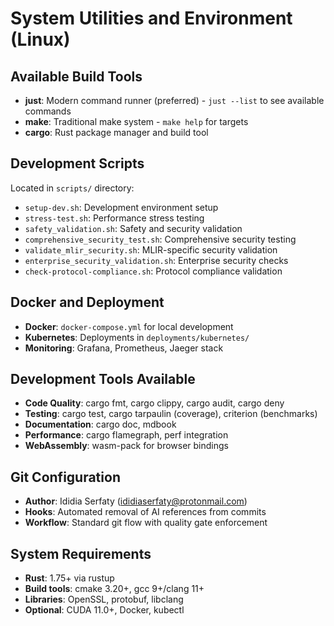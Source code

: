 # System Utilities and Environment (Linux)

## Available Build Tools
- **just**: Modern command runner (preferred) - `just --list` to see available commands
- **make**: Traditional make system - `make help` for targets
- **cargo**: Rust package manager and build tool

## Development Scripts
Located in `scripts/` directory:
- `setup-dev.sh`: Development environment setup
- `stress-test.sh`: Performance stress testing
- `safety_validation.sh`: Safety and security validation
- `comprehensive_security_test.sh`: Comprehensive security testing
- `validate_mlir_security.sh`: MLIR-specific security validation
- `enterprise_security_validation.sh`: Enterprise security checks
- `check-protocol-compliance.sh`: Protocol compliance validation

## Docker and Deployment
- **Docker**: `docker-compose.yml` for local development
- **Kubernetes**: Deployments in `deployments/kubernetes/`
- **Monitoring**: Grafana, Prometheus, Jaeger stack

## Development Tools Available
- **Code Quality**: cargo fmt, cargo clippy, cargo audit, cargo deny
- **Testing**: cargo test, cargo tarpaulin (coverage), criterion (benchmarks)
- **Documentation**: cargo doc, mdbook
- **Performance**: cargo flamegraph, perf integration
- **WebAssembly**: wasm-pack for browser bindings

## Git Configuration
- **Author**: Ididia Serfaty (ididiaserfaty@protonmail.com)
- **Hooks**: Automated removal of AI references from commits
- **Workflow**: Standard git flow with quality gate enforcement

## System Requirements
- **Rust**: 1.75+ via rustup
- **Build tools**: cmake 3.20+, gcc 9+/clang 11+
- **Libraries**: OpenSSL, protobuf, libclang
- **Optional**: CUDA 11.0+, Docker, kubectl